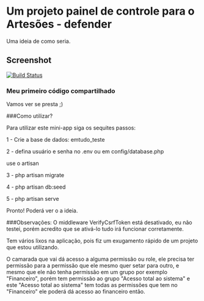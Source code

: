 # Um projeto painel de controle para o Artesões - defender

Uma ideia de como seria.

## Screenshot

[![Build Status](https://github.com/emtudo/lab-painel-defender/blob/master/screenshot.png)](https://github.com/emtudo/lab-painel-defender/blob/master/screenshot.png)

### Meu primeiro código compartilhado

Vamos ver se presta ;)

###Como utilizar?

Para utilizar este mini-app siga os sequites passos:

1 - Crie a base de dados: emtudo_teste

2 - defina usuário e senha no .env ou em config/database.php

use o artisan

3 - php artisan migrate

4 - php artisan db:seed

5 - php artisan serve

Pronto! Poderá ver o a ideia.

###Observações:
O middleware VerifyCsrfToken está desativado, eu não testei, porém acredito que se ativá-lo tudo irá funcionar corretamente.

Tem vários lixos na aplicação, pois fiz um exugamento rápido de um projeto que estou utilizando.

O camarada que vai dá acesso a alguma permissão ou role, ele precisa ter permissão para a permissão que ele mesmo quer setar para outro, e mesmo que ele não tenha permissão em um grupo por exemplo "Financeiro", porém tem permissão ao grupo "Acesso total  ao sistema" e este "Acesso total ao sistema"  tem todas as permissões que tem no "Financeiro" ele poderá dá acesso ao financeiro então.